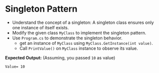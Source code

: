 # Singleton Pattern

* Understand the concept of a singleton: A singleton class ensures only one instance of itself exists.
* Modify the given class `MyClass` to implement the singleton pattern.
* Use `Program.cs` to demonstrate the singleton behavior.
    * get an instance of `MyClass` using `MyClass.GetInstance(int value)`.
    * Call `PrintValue()` on `MyClass` instance to observe its value.

**Expected Output:** (Assuming, you passed `10` as value)

    Value= 10